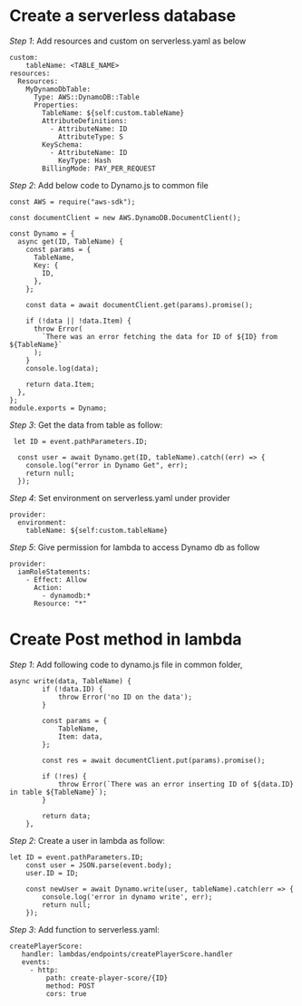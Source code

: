 # Create a serverless database

_Step 1_: Add resources and custom on serverless.yaml as below

```
custom:
    tableName: <TABLE_NAME>
resources:
  Resources:
    MyDynamoDbTable:
      Type: AWS::DynamoDB::Table
      Properties:
        TableName: ${self:custom.tableName}
        AttributeDefinitions:
          - AttributeName: ID
            AttributeType: S
        KeySchema:
          - AttributeName: ID
            KeyType: Hash
        BillingMode: PAY_PER_REQUEST
```

_Step 2_: Add below code to Dynamo.js to common file

```
const AWS = require("aws-sdk");

const documentClient = new AWS.DynamoDB.DocumentClient();

const Dynamo = {
  async get(ID, TableName) {
    const params = {
      TableName,
      Key: {
        ID,
      },
    };

    const data = await documentClient.get(params).promise();

    if (!data || !data.Item) {
      throw Error(
        `There was an error fetching the data for ID of ${ID} from ${TableName}`
      );
    }
    console.log(data);

    return data.Item;
  },
};
module.exports = Dynamo;

```

_Step 3_: Get the data from table as follow:

```
 let ID = event.pathParameters.ID;

  const user = await Dynamo.get(ID, tableName).catch((err) => {
    console.log("error in Dynamo Get", err);
    return null;
  });
```

_Step 4_: Set environment on serverless.yaml under provider

```
provider:
  environment:
    tableName: ${self:custom.tableName}
```

_Step 5_: Give permission for lambda to access Dynamo db as follow

```
provider:
  iamRoleStatements:
    - Effect: Allow
      Action:
        - dynamodb:*
      Resource: "*"
```

# Create Post method in lambda

_Step 1_: Add following code to dynamo.js file in common folder,

```
async write(data, TableName) {
        if (!data.ID) {
            throw Error('no ID on the data');
        }

        const params = {
            TableName,
            Item: data,
        };

        const res = await documentClient.put(params).promise();

        if (!res) {
            throw Error(`There was an error inserting ID of ${data.ID} in table ${TableName}`);
        }

        return data;
    },
```

_Step 2_: Create a user in lambda as follow:
```
let ID = event.pathParameters.ID;
    const user = JSON.parse(event.body);
    user.ID = ID;

    const newUser = await Dynamo.write(user, tableName).catch(err => {
        console.log('error in dynamo write', err);
        return null;
    });
 ```
 _Step 3_: Add function to serverless.yaml:
 
 ```
 createPlayerScore:
    handler: lambdas/endpoints/createPlayerScore.handler
    events:
      - http:
          path: create-player-score/{ID}
          method: POST
          cors: true
 ```
